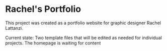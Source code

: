 # Rachel's Portfolio
This project was created as a portfolio website for graphic designer Rachel Lattanzi.

Current state: Two template files that will be edited as needed for individual projects.
The homepage is waiting for content
